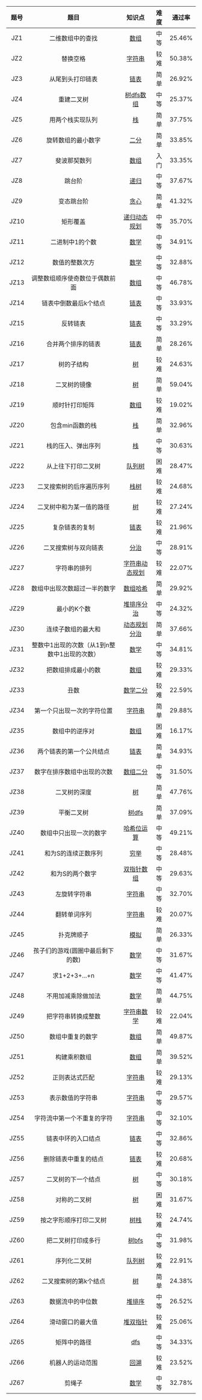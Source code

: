 | 题号 |                     题目                     |                           知识点                            | 难度 | 通过率 |
| :--: | :------------------------------------------:  |:----------------------------------------------------------: | :--: | :----: |
| JZ1  |               二维数组中的查找               |             [数组](javascript:void(0))                  | 中等 | 25.46% |
| JZ2  |                   替换空格                   |                 [字符串](javascript:void(0))                 | 较难 | 50.38% |
| JZ3  |               从尾到头打印链表               |                  [链表](javascript:void(0))                  | 简单 | 26.92% |
| JZ4  |                  重建二叉树                  | [树](javascript:void(0))[dfs](javascript:void(0))[数组](javascript:void(0)) | 中等 | 25.37% |
| JZ5  |               用两个栈实现队列               |                   [栈](javascript:void(0))                   | 简单 | 37.75% |
| JZ6  |              旋转数组的最小数字              |                  [二分](javascript:void(0))                  | 简单 | 33.85% |
| JZ7  |                 斐波那契数列                 |                  [数组](javascript:void(0))                  | 入门 | 33.35% |
| JZ8  |                    跳台阶                    |                  [递归](javascript:void(0))                  | 中等 | 37.67% |
| JZ9  |                  变态跳台阶                  |                  [贪心](javascript:void(0))                  | 简单 | 41.32% |
| JZ10 |                   矩形覆盖                   |   [递归](javascript:void(0))[动态规划](javascript:void(0))   | 中等 | 35.70% |
| JZ11 |               二进制中1的个数                |                  [数学](javascript:void(0))                  | 中等 | 34.91% |
| JZ12 |                数值的整数次方                |                  [数学](javascript:void(0))                  | 中等 | 32.88% |
| JZ13 |        调整数组顺序使奇数位于偶数前面        |                  [数组](javascript:void(0))                  | 中等 | 46.78% |
| JZ14 |            链表中倒数最后k个结点             |                  [链表](javascript:void(0))                  | 中等 | 33.93% |
| JZ15 |                   反转链表                   |                  [链表](javascript:void(0))                  | 中等 | 33.29% |
| JZ16 |              合并两个排序的链表              |                  [链表](javascript:void(0))                  | 简单 | 28.26% |
| JZ17 |                  树的子结构                  |                   [树](javascript:void(0))                   | 较难 | 24.63% |
| JZ18 |                 二叉树的镜像                 |                   [树](javascript:void(0))                   | 简单 | 59.04% |
| JZ19 |                顺时针打印矩阵                |                  [数组](javascript:void(0))                  | 较难 | 19.02% |
| JZ20 |               包含min函数的栈                |                   [栈](javascript:void(0))                   | 简单 | 32.96% |
| JZ21 |              栈的压入、弹出序列              |                   [栈](javascript:void(0))                   | 中等 | 30.63% |
| JZ22 |              从上往下打印二叉树              |      [队列](javascript:void(0))[树](javascript:void(0))      | 困难 | 28.47% |
| JZ23 |           二叉搜索树的后序遍历序列           |       [栈](javascript:void(0))[树](javascript:void(0))       | 较难 | 24.68% |
| JZ24 |           二叉树中和为某一值的路径           |                   [树](javascript:void(0))                   | 较难 | 27.24% |
| JZ25 |                复杂链表的复制                |                  [链表](javascript:void(0))                  | 较难 | 21.96% |
| JZ26 |             二叉搜索树与双向链表             |                  [分治](javascript:void(0))                  | 中等 | 28.91% |
| JZ27 |                 字符串的排列                 |  [字符串](javascript:void(0))[动态规划](javascript:void(0))  | 较难 | 22.07% |
| JZ28 |         数组中出现次数超过一半的数字         |     [数组](javascript:void(0))[哈希](javascript:void(0))     | 简单 | 29.92% |
| JZ29 |                 最小的K个数                  | [堆](javascript:void(0))[排序](javascript:void(0))[分治](javascript:void(0)) | 中等 | 24.32% |
| JZ30 |              连续子数组的最大和              |   [动态规划](javascript:void(0))[分治](javascript:void(0))   | 简单 | 37.66% |
| JZ31 | 整数中1出现的次数（从1到n整数中1出现的次数） |                  [数学](javascript:void(0))                  | 中等 | 34.81% |
| JZ32 |              把数组排成最小的数              |                  [数组](javascript:void(0))                  | 较难 | 29.33% |
| JZ33 |                     丑数                     |     [数学](javascript:void(0))[二分](javascript:void(0))     | 较难 | 22.59% |
| JZ34 |          第一个只出现一次的字符位置          |                 [字符串](javascript:void(0))                 | 简单 | 29.88% |
| JZ35 |                数组中的逆序对                |                  [数组](javascript:void(0))                  | 困难 | 16.17% |
| JZ36 |           两个链表的第一个公共结点           |                  [链表](javascript:void(0))                  | 简单 | 34.93% |
| JZ37 |          数字在排序数组中出现的次数          |     [数组](javascript:void(0))[二分](javascript:void(0))     | 中等 | 31.50% |
| JZ38 |                 二叉树的深度                 |                   [树](javascript:void(0))                   | 简单 | 47.76% |
| JZ39 |                  平衡二叉树                  |      [树](javascript:void(0))[dfs](javascript:void(0))       | 简单 | 37.09% |
| JZ40 |            数组中只出现一次的数字            |    [哈希](javascript:void(0))[位运算](javascript:void(0))    | 中等 | 49.21% |
| JZ41 |             和为S的连续正数序列              |                  [穷举](javascript:void(0))                  | 中等 | 28.48% |
| JZ42 |               和为S的两个数字                |    [双指针](javascript:void(0))[数组](javascript:void(0))    | 中等 | 29.63% |
| JZ43 |                 左旋转字符串                 |                 [字符串](javascript:void(0))                 | 中等 | 32.70% |
| JZ44 |                 翻转单词序列                 |                 [字符串](javascript:void(0))                 | 较难 | 20.07% |
| JZ45 |                  扑克牌顺子                  |                  [模拟](javascript:void(0))                  | 简单 | 26.33% |
| JZ46 |       孩子们的游戏(圆圈中最后剩下的数)       |                  [数学](javascript:void(0))                  | 中等 | 31.67% |
| JZ47 |                求1+2+3+...+n                 |                  [数学](javascript:void(0))                  | 中等 | 41.47% |
| JZ48 |              不用加减乘除做加法              |                  [数学](javascript:void(0))                  | 简单 | 44.75% |
| JZ49 |              把字符串转换成整数              |    [字符串](javascript:void(0))[数学](javascript:void(0))    | 较难 | 22.04% |
| JZ50 |               数组中重复的数字               |                  [数组](javascript:void(0))                  | 简单 | 49.87% |
| JZ51 |        构建乘积数组        |              [数组](javascript:void(0))              | 简单 | 39.52% |
| JZ52 |       正则表达式匹配       |             [字符串](javascript:void(0))             | 较难 | 29.13% |
| JZ53 |      表示数值的字符串      |             [字符串](javascript:void(0))             | 中等 | 29.57% |
| JZ54 | 字符流中第一个不重复的字符 |             [字符串](javascript:void(0))             | 中等 | 32.10% |
| JZ55 |     链表中环的入口结点     |              [链表](javascript:void(0))              | 中等 | 32.86% |
| JZ56 |    删除链表中重复的结点    |              [链表](javascript:void(0))              | 较难 | 20.68% |
| JZ57 |     二叉树的下一个结点     |               [树](javascript:void(0))               | 中等 | 30.18% |
| JZ58 |        对称的二叉树        |               [树](javascript:void(0))               | 困难 | 31.67% |
| JZ59 |   按之字形顺序打印二叉树   |   [树](javascript:void(0))[栈](javascript:void(0))   | 较难 | 24.74% |
| JZ60 |     把二叉树打印成多行     |  [树](javascript:void(0))[bfs](javascript:void(0))   | 中等 | 31.98% |
| JZ61 |        序列化二叉树        |  [队列](javascript:void(0))[树](javascript:void(0))  | 较难 | 22.91% |
| JZ62 |   二叉搜索树的第k个结点    |               [树](javascript:void(0))               | 简单 | 24.38% |
| JZ63 |      数据流中的中位数      |  [堆](javascript:void(0))[排序](javascript:void(0))  | 中等 | 26.52% |
| JZ64 |      滑动窗口的最大值      | [堆](javascript:void(0))[双指针](javascript:void(0)) | 较难 | 25.06% |
| JZ65 |        矩阵中的路径        |              [dfs](javascript:void(0))               | 中等 | 34.33% |
| JZ66 |      机器人的运动范围      |              [回溯](javascript:void(0))              | 较难 | 23.52% |
| JZ67 |           剪绳子           |              [数学](javascript:void(0))              | 中等 | 32.78% |
